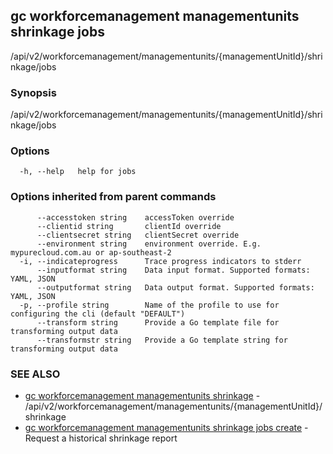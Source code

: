 ## gc workforcemanagement managementunits shrinkage jobs

/api/v2/workforcemanagement/managementunits/{managementUnitId}/shrinkage/jobs

### Synopsis

/api/v2/workforcemanagement/managementunits/{managementUnitId}/shrinkage/jobs

### Options

```
  -h, --help   help for jobs
```

### Options inherited from parent commands

```
      --accesstoken string    accessToken override
      --clientid string       clientId override
      --clientsecret string   clientSecret override
      --environment string    environment override. E.g. mypurecloud.com.au or ap-southeast-2
  -i, --indicateprogress      Trace progress indicators to stderr
      --inputformat string    Data input format. Supported formats: YAML, JSON
      --outputformat string   Data output format. Supported formats: YAML, JSON
  -p, --profile string        Name of the profile to use for configuring the cli (default "DEFAULT")
      --transform string      Provide a Go template file for transforming output data
      --transformstr string   Provide a Go template string for transforming output data
```

### SEE ALSO

* [gc workforcemanagement managementunits shrinkage](gc_workforcemanagement_managementunits_shrinkage.html)	 - /api/v2/workforcemanagement/managementunits/{managementUnitId}/shrinkage
* [gc workforcemanagement managementunits shrinkage jobs create](gc_workforcemanagement_managementunits_shrinkage_jobs_create.html)	 - Request a historical shrinkage report


